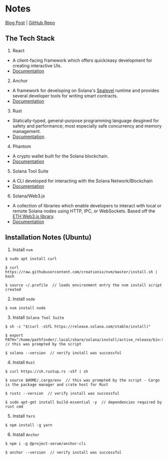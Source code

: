 # Notes

[Blog Post](https://dev.to/dabit3/the-complete-guide-to-full-stack-solana-development-with-react-anchor-rust-and-phantom-3291) | [GitHub Repo](https://github.com/dabit3/complete-guide-to-full-stack-solana-development)

## The Tech Stack
1. React
* A client-facing framework which offers quick/easy development for creating interactive UIs.
* [Documentation](https://reactjs.org/docs/getting-started.html)
2. Anchor
* A framework for developing on Solana's [Sealevel](https://medium.com/solana-labs/sealevel-parallel-processing-thousands-of-smart-contracts-d814b378192) runtime and provides several developer tools for writing smart contracts.
* [Documentation](https://project-serum.github.io/anchor/getting-started/introduction.html)
3. Rust
* Statically-typed, general-purpose programming language desgined for safety and performance; most especially safe concurrency and memory management.
* [Documentation](https://doc.rust-lang.org/book/title-page.html).
4. Phantom
* A crypto wallet built for the Solana blockchain.
* [Documentation](https://docs.phantom.app/)
5. Solana Tool Suite
* A CLI developed for interacting with the Solana Network/Blockchain
* [Documentation](https://docs.solana.com/cli/install-solana-cli-tools)
6. Solana/Web3.js
* A collection of libraries which enable developers to interact with local or remote Solana nodes using HTTP, IPC, or WebSockets. Based off the [ETH Web3.js library](https://web3js.readthedocs.io/en/v1.5.2/).
* [Documentation](https://solana-labs.github.io/solana-web3.js/)

## Installation Notes (Ubuntu)
1. Install `nvm`

```
$ sudo apt install curl
```

```
$ curl https://raw.githubusercontent.com/creationix/nvm/master/install.sh | bash
```

```
$ source ~/.profile  // loads environment entry the nvm install script created
```

2. Install `node`

```
$ nvm install node
```

3. Install `Solana Tool Suite`

```
$ sh -c "$(curl -sSfL https://release.solana.com/stable/install)"
```

```
$ export PATH="/home/pathfinder/.local/share/solana/install/active_release/bin:$PATH"  // this was prompted by the script
```

```
$ solana --version  // verify install was successful
```

4. Install `Rust`

```
$ curl https://sh.rustup.rs -sSf | sh
```

```
$ source $HOME/.cargo/env  // this was prompted by the script - Cargo is the package manager and crate host for Rust
```

```
$ rustc --version  // verify install was successful
```

```
$ sudo apt-get install build-essential -y  // dependencies required by rust cmd
```

5. Install `Yarn`

```
$ npm install -g yarn
```

6. Install `Anchor`

```
$ npm i -g @project-serum/anchor-cli
```

```
$ anchor --version  // verify install was successful
```
